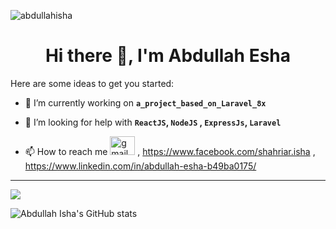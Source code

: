 <link rel="stylesheet" href="https://cdn.jsdelivr.net/gh/devicons/devicon@v2.11.0/devicon.min.css">

<p> <img src="https://komarev.com/ghpvc/?username=abdullahisha&show_icons=true&theme=gotham" alt="abdullahisha" /> </p>

<h1 align="center">Hi there 👋, I'm Abdullah Esha</h1>

Here are some ideas to get you started:

- 🔭 I’m currently working on **`a_project_based_on_Laravel_8x`**

- 🤔 I’m looking for help with **`ReactJS`, `NodeJS` , `ExpressJs`, `Laravel`**

- 📫 How to reach me <a href="mailto:shahariaresha@gmail.com"><img src="https://www.google.com/imgres?imgurl=https%3A%2F%2Ffreepngimg.com%2Fdownload%2Fiphone%2F68638-icons-computer-iphone-email-gmail-free-png-hq.png&imgrefurl=https%3A%2F%2Ffreepngimg.com%2Ficon%2F68638-icons-computer-iphone-email-gmail-free-png-hq&tbnid=oSABPbZj3o7J8M&vet=12ahUKEwj7v5L40Ln1AhUURnwKHedUBm4QMygAegUIARC1AQ..i&docid=V1q7k7rJlmjBaM&w=512&h=512&itg=1&q=gmail%20icon%20png&hl=en&ved=2ahUKEwj7v5L40Ln1AhUURnwKHedUBm4QMygAegUIARC1AQ" alt="gmail" width="40" height="30"></a> , https://www.facebook.com/shahriar.isha , https://www.linkedin.com/in/abdullah-esha-b49ba0175/

<hr>
<a href="https://github.com/abdullahisha">
  <img align="center" src="https://github-readme-stats.vercel.app/api/top-langs/?username=abdullahisha&show_icons=true&theme=gotham" />
</a>

![Abdullah Isha's GitHub stats](https://github-readme-stats.vercel.app/api?username=abdullahisha&show_icons=true&theme=gotham)

